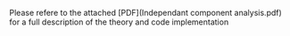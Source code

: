 Please refere to the attached [PDF](Independant component analysis.pdf) for a full description of the theory and code implementation 
